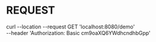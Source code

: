 # REQUEST

curl --location --request GET 'localhost:8080/demo' \
--header 'Authorization: Basic cm9oaXQ6YWdhcndhbGpp' 
